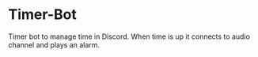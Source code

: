 # Timer-Bot
Timer bot to manage time in Discord. When time is up it connects to audio channel and plays an alarm.
